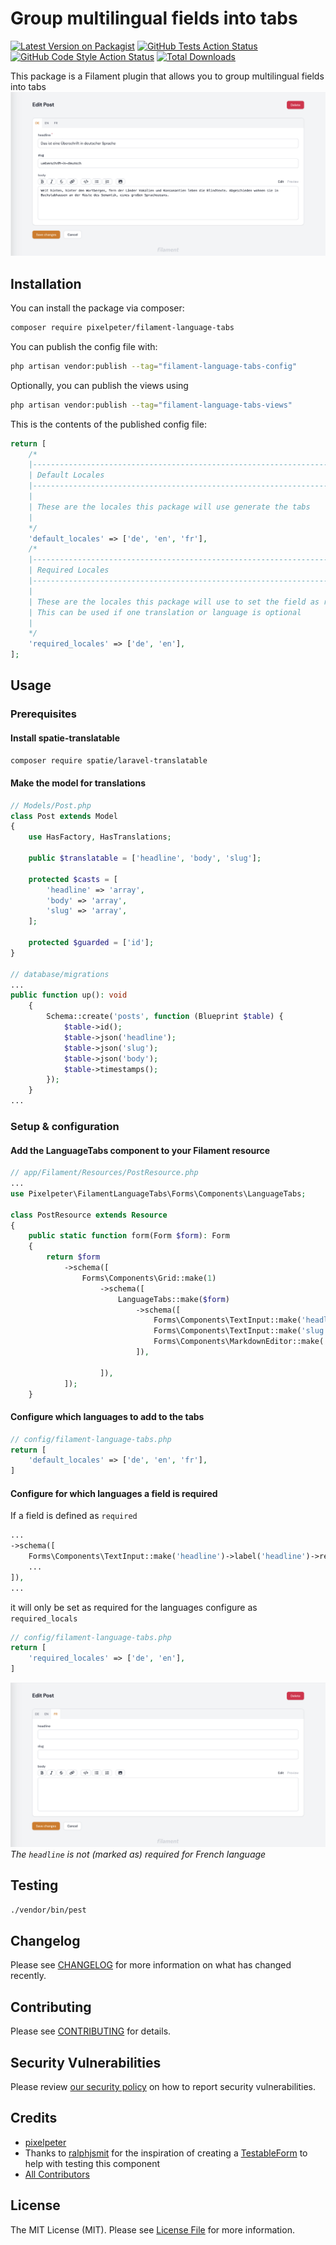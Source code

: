 # Group multilingual fields into tabs

[![Latest Version on Packagist](https://img.shields.io/packagist/v/pixelpeter/filament-language-tabs.svg?style=flat-square)](https://packagist.org/packages/pixelpeter/filament-language-tabs)
[![GitHub Tests Action Status](https://img.shields.io/github/workflow/status/pixelpeter/filament-language-tabs/run-tests?label=tests)](https://github.com/pixelpeter/filament-language-tabs/actions?query=workflow%3Arun-tests+branch%3Amain)
[![GitHub Code Style Action Status](https://img.shields.io/github/workflow/status/pixelpeter/filament-language-tabs/Check%20&%20fix%20styling?label=code%20style)](https://github.com/pixelpeter/filament-language-tabs/actions?query=workflow%3A"Check+%26+fix+styling"+branch%3Amain)
[![Total Downloads](https://img.shields.io/packagist/dt/pixelpeter/filament-language-tabs.svg?style=flat-square)](https://packagist.org/packages/pixelpeter/filament-language-tabs)

This package is a Filament plugin that allows you to group multilingual fields into tabs
![](images/filament-language-tabs-example.de.png)

## Installation

You can install the package via composer:

```bash
composer require pixelpeter/filament-language-tabs
```

You can publish the config file with:

```bash
php artisan vendor:publish --tag="filament-language-tabs-config"
```

Optionally, you can publish the views using

```bash
php artisan vendor:publish --tag="filament-language-tabs-views"
```

This is the contents of the published config file:

```php
return [
    /*
    |--------------------------------------------------------------------------
    | Default Locales
    |--------------------------------------------------------------------------
    |
    | These are the locales this package will use generate the tabs
    |
    */
    'default_locales' => ['de', 'en', 'fr'],
    /*
    |--------------------------------------------------------------------------
    | Required Locales
    |--------------------------------------------------------------------------
    |
    | These are the locales this package will use to set the field as required
    | This can be used if one translation or language is optional
    |
    */
    'required_locales' => ['de', 'en'],
];
```

## Usage

### Prerequisites

#### Install spatie-translatable

```bash
composer require spatie/laravel-translatable
```

#### Make the model for translations

```php
// Models/Post.php
class Post extends Model
{
    use HasFactory, HasTranslations;

    public $translatable = ['headline', 'body', 'slug'];

    protected $casts = [
        'headline' => 'array',
        'body' => 'array',
        'slug' => 'array',
    ];

    protected $guarded = ['id'];
}

// database/migrations
...    
public function up(): void
    {
        Schema::create('posts', function (Blueprint $table) {
            $table->id();
            $table->json('headline');
            $table->json('slug');
            $table->json('body');
            $table->timestamps();
        });
    }
...
```

### Setup & configuration

#### Add the LanguageTabs component to your Filament resource

```php
// app/Filament/Resources/PostResource.php
...
use Pixelpeter\FilamentLanguageTabs\Forms\Components\LanguageTabs;

class PostResource extends Resource
{
    public static function form(Form $form): Form
    {
        return $form
            ->schema([
                Forms\Components\Grid::make(1)
                    ->schema([
                        LanguageTabs::make($form)
                            ->schema([
                                Forms\Components\TextInput::make('headline')->label('headline')->required(),
                                Forms\Components\TextInput::make('slug')->label('slug'),
                                Forms\Components\MarkdownEditor::make('body')->label('body'),
                            ]),

                    ]),
            ]);
    }
```

#### Configure which languages to add to the tabs

```php 
// config/filament-language-tabs.php
return [
    'default_locales' => ['de', 'en', 'fr'],
]
```

#### Configure for which languages a field is required

If a field is defined as `required`

```php 
...
->schema([
    Forms\Components\TextInput::make('headline')->label('headline')->required(),
    ...
]),    
...
```

it will only be set as required for the languages configure as `required_locals`

```php
// config/filament-language-tabs.php
return [
    'required_locales' => ['de', 'en'],
]
```

![](images/filament-language-tabs-example.fr.png)
*The `headline` is not (marked as) required for French language*

## Testing

```bash
./vendor/bin/pest
```

## Changelog

Please see [CHANGELOG](CHANGELOG.md) for more information on what has changed recently.

## Contributing

Please see [CONTRIBUTING](.github/CONTRIBUTING.md) for details.

## Security Vulnerabilities

Please review [our security policy](../../security/policy) on how to report security vulnerabilities.

## Credits

- [pixelpeter](https://github.com/pixelpeter)
- Thanks to [ralphjsmit](https://github.com/ralphjsmit) for the inspiration of creating
  a [TestableForm](https://github.com/ralphjsmit/laravel-filament-components/blob/main/tests/Support/TestableForm.php)
  to help with testing this component
- [All Contributors](../../contributors)

## License

The MIT License (MIT). Please see [License File](LICENSE.md) for more information.
